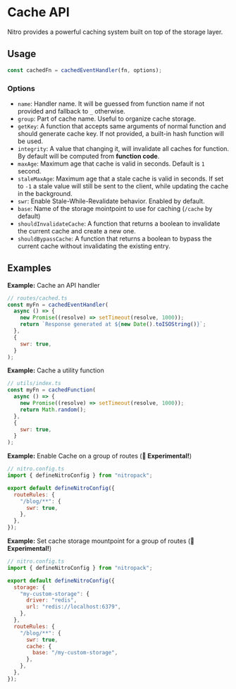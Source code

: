 # Cache API

Nitro provides a powerful caching system built on top of the storage layer.

## Usage

```js
const cachedFn = cachedEventHandler(fn, options);
```

### Options

- `name`: Handler name. It will be guessed from function name if not provided and fallback to `_` otherwise.
- `group`: Part of cache name. Useful to organize cache storage.
- `getKey`: A function that accepts same arguments of normal function and should generate cache key. If not provided, a built-in hash function will be used.
- `integrity`: A value that changing it, will invalidate all caches for function. By default will be computed from **function code**.
- `maxAge`: Maximum age that cache is valid in seconds. Default is `1` second.
- `staleMaxAge`: Maximum age that a stale cache is valid in seconds. If set to `-1` a stale value will still be sent to the client, while updating the cache in the background.
- `swr`: Enable Stale-While-Revalidate behavior. Enabled by default.
- `base`: Name of the storage mointpoint to use for caching (`/cache` by default)
- `shouldInvalidateCache`: A function that returns a boolean to invalidate the current cache and create a new one.
- `shouldBypassCache`: A function that returns a boolean to bypass the current cache without invalidating the existing entry.

## Examples

**Example:** Cache an API handler

```js
// routes/cached.ts
const myFn = cachedEventHandler(
  async () => {
    new Promise((resolve) => setTimeout(resolve, 1000));
    return `Response generated at ${new Date().toISOString()}`;
  },
  {
    swr: true,
  }
);
```

**Example:** Cache a utility function

```js
// utils/index.ts
const myFn = cachedFunction(
  async () => {
    new Promise((resolve) => setTimeout(resolve, 1000));
    return Math.random();
  },
  {
    swr: true,
  }
);
```

**Example:** Enable Cache on a group of routes (**🧪 Experimental!**)

```js
// nitro.config.ts
import { defineNitroConfig } from "nitropack";

export default defineNitroConfig({
  routeRules: {
    "/blog/**": {
      swr: true,
    },
  },
});
```

**Example:** Set cache storage mountpoint for a group of routes (**🧪 Experimental!**)

```js
// nitro.config.ts
import { defineNitroConfig } from "nitropack";

export default defineNitroConfig({
  storage: {
    "my-custom-storage": {
      driver: "redis",
      url: "redis://localhost:6379",
    },
  },
  routeRules: {
    "/blog/**": {
      swr: true,
      cache: {
        base: "/my-custom-storage",
      },
    },
  },
});
```
